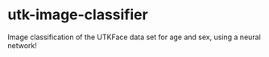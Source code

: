 # utk-image-classifier
Image classification of the UTKFace data set for age and sex, using a neural network!
